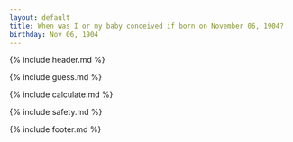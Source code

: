 ```yaml
---
layout: default
title: When was I or my baby conceived if born on November 06, 1904?
birthday: Nov 06, 1904
---
```


{% include header.md %}

{% include guess.md %}

{% include calculate.md %}

{% include safety.md %}

{% include footer.md %}



